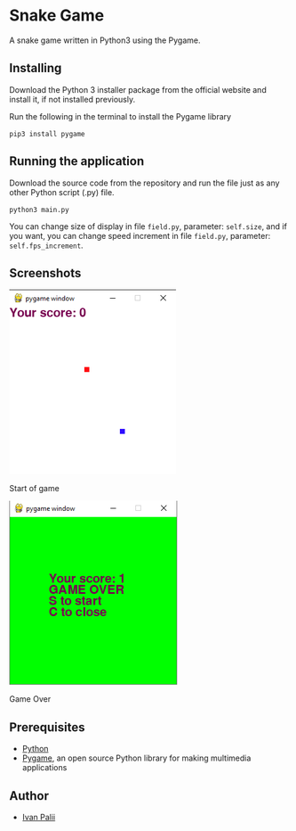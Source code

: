 # Snake Game
A snake game written in Python3 using the Pygame.


## Installing
Download the Python 3 installer package from the official website and install it, if not installed previously.

Run the following in the terminal to install the Pygame library
```
pip3 install pygame
```


## Running the application
Download the source code from the repository and run the file just as any other Python script (.py) file.
```
python3 main.py
```

You can change size of display in file `field.py`, parameter: `self.size`, and if you want, you can change speed 
increment in file `field.py`, parameter: `self.fps_increment`.


## Screenshots

![Snake Game](https://github.com/iPaliy/Snake/blob/main/images/GameSnake1.png)

Start of game

![Game over](https://github.com/iPaliy/Snake/blob/main/images/GameOverSnake.png)

Game Over




## Prerequisites
* [Python](https://www.python.org)
* [Pygame](https://www.pygame.org/wiki/GettingStarted), an open source Python library for making multimedia applications


## Author

* [Ivan Palii](https://github.com/iPaliy)

